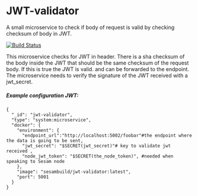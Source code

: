 # JWT-validator

A small microservice to check if body of request is valid by checking checksum of body in JWT.

[![Build Status](https://travis-ci.org/sesam-community/jwt-valdator.svg?branch=master)](https://travis-ci.org/sesam-community/jwt-validator)

This microservice checks for JWT in header.
There is a sha checksum of the body inside the JWT that should be the same checksum of the request body. If this is true the JWT is valid. and can be forwarded to the endpoint.
The microservice needs to verify the signature of the JWT received with a jwt_secret.

##### Example configuration JWT:

```
{
  "_id": "jwt-validator",
  "type": "system:microservice",
  "docker": {
    "environment": {
      "endpoint_url":"http://localhost:5002/foobar"#the endpoint where the data is going to be sent,
      "jwt_secret": "$SECRET(jwt_secret)"# key to validate jwt received ,
      "node_jwt_token": "$SECRET(the_node_token)", #needed when speaking to Sesam node
    },
    "image": "sesambuild/jwt-validator:latest",
    "port": 5001
  }
}
```
